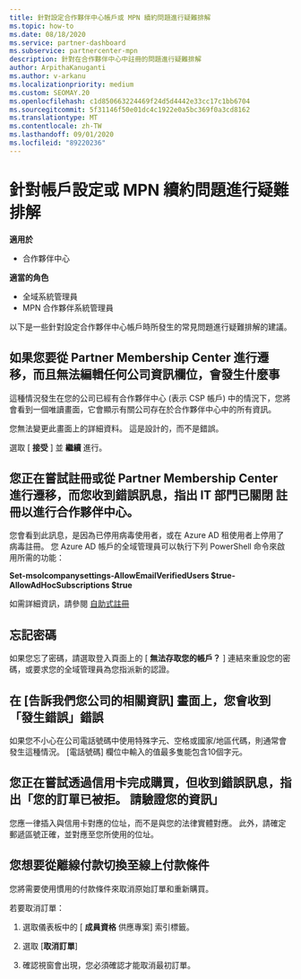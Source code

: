 ```yaml
---
title: 針對設定合作夥伴中心帳戶或 MPN 續約問題進行疑難排解
ms.topic: how-to
ms.date: 08/18/2020
ms.service: partner-dashboard
ms.subservice: partnercenter-mpn
description: 針對在合作夥伴中心中註冊的問題進行疑難排解
author: ArpithaKanuganti
ms.author: v-arkanu
ms.localizationpriority: medium
ms.custom: SEOMAY.20
ms.openlocfilehash: c1d850663224469f24d5d4442e33cc17c1bb6704
ms.sourcegitcommit: 5f31146f50e01dc4c1922e0a5bc369f0a3cd8162
ms.translationtype: MT
ms.contentlocale: zh-TW
ms.lasthandoff: 09/01/2020
ms.locfileid: "89220236"
---
```

# <a name="troubleshoot-account-setup-or-mpn-renewal-issues"></a>針對帳戶設定或 MPN 續約問題進行疑難排解

**適用於**

- 合作夥伴中心
 
**適當的角色**

- 全域系統管理員
- MPN 合作夥伴系統管理員 
 
以下是一些針對設定合作夥伴中心帳戶時所發生的常見問題進行疑難排解的建議。

## <a name="what-happens-if-you-are-migrating-from-partner-membership-center-and-you-cant-edit-any-company-information-fields"></a>如果您要從 Partner Membership Center 進行遷移，而且無法編輯任何公司資訊欄位，會發生什麼事

這種情況發生在您的公司已經有合作夥伴中心 (表示 CSP 帳戶) 中的情況下，您將會看到一個唯讀畫面，它會顯示有關公司存在於合作夥伴中心中的所有資訊。

您無法變更此畫面上的詳細資料。 這是設計的，而不是錯誤。

選取 [ **接受** ] 並 **繼續** 進行。

## <a name="you-are-trying-to-enroll-or-to-migrate-from-partner-membership-center-and-you-receive-an-error-message-saying-that-the-it-department-has-turned-off-sign-up-for-partner-center"></a>您正在嘗試註冊或從 Partner Membership Center 進行遷移，而您收到錯誤訊息，指出 IT 部門已關閉 **註冊以進行合作夥伴中心**。

您會看到此訊息，是因為已停用病毒使用者，或在 Azure AD 租使用者上停用了病毒註冊。 您 Azure AD 帳戶的全域管理員可以執行下列 PowerShell 命令來啟用所需的功能：

**Set-msolcompanysettings-AllowEmailVerifiedUsers $true-AllowAdHocSubscriptions $true**

如需詳細資訊，請參閱 [自助式註冊](https://docs.microsoft.com/azure/active-directory/users-groups-roles/directory-self-service-signup)

## <a name="you-forgot-your-password"></a>忘記密碼

如果您忘了密碼，請選取登入頁面上的 [ **無法存取您的帳戶？** ] 連結來重設您的密碼，或要求您的全域管理員為您指派新的認證。

## <a name="on-the-tell-us-about-your-company-screen-you-receive-a-something-went-wrong-error"></a>在 [告訴我們您公司的相關資訊] 畫面上，您會收到「發生錯誤」錯誤

如果您不小心在公司電話號碼中使用特殊字元、空格或國家/地區代碼，則通常會發生這種情況。 [電話號碼] 欄位中輸入的值最多隻能包含10個字元。

## <a name="you-are-trying-to-complete-the-purchase-via-credit-card-but-you-are-receiving-an-error-message-stating-that-your-order-was-declined-please-verify-your-information"></a>您正在嘗試透過信用卡完成購買，但收到錯誤訊息，指出「您的訂單已被拒。 請驗證您的資訊」

您應一律插入與信用卡對應的位址，而不是與您的法律實體對應。 此外，請確定郵遞區號正確，並對應至您所使用的位址。

## <a name="you-want-to-switch-from-offline-payment-to-online-payment-method"></a>您想要從離線付款切換至線上付款條件 

您將需要使用慣用的付款條件來取消原始訂單和重新購買。

若要取消訂單：

1. 選取儀表板中的 [ **成員資格** 供應專案] 索引標籤。

2. 選取 [**取消訂單**]

3. 確認視窗會出現，您必須確認才能取消最初訂單。
